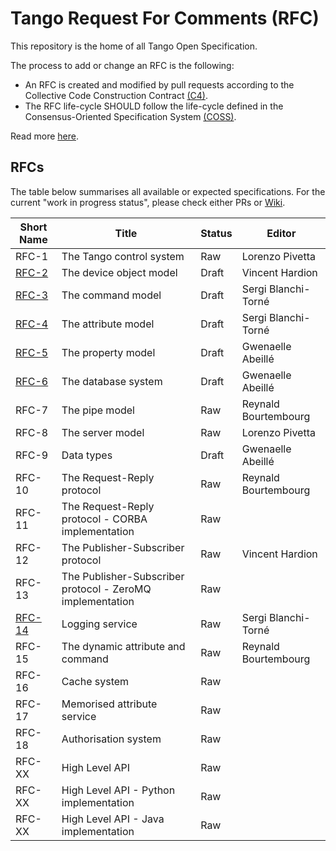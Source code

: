 # Tango Request For Comments (RFC)

This repository is the home of all Tango Open Specification.

The process to add or change an RFC is the following:

- An RFC is created and modified by pull requests according to the Collective Code Construction Contract [(C4)](https://github.com/unprotocols/rfc/blob/master/1/README.md).
- The RFC life-cycle SHOULD follow the life-cycle defined in the Consensus-Oriented Specification System [(COSS)](https://github.com/unprotocols/rfc/blob/master/2/README.md).

Read more [here](https://github.com/tango-controls/rfc/wiki).

## RFCs

The table below summarises all available or expected specifications. For the current "work in progress status", please 
check either PRs or [Wiki](https://github.com/tango-controls/rfc/wiki/Work-in-Progress-RFCs).  

Short Name               | Title                                                         | Status     | Editor
-------------------------|---------------------------------------------------------------|------------|-------
RFC-1                    | The Tango control system                                      | Raw        | Lorenzo Pivetta
[RFC-2](2/Device.md)     | The device object model                                       | Draft      | Vincent Hardion
[RFC-3](3/Command.md)    | The command model                                             | Draft      | Sergi Blanchi-Torné
[RFC-4](4/Attribute.md)  | The attribute model                                           | Draft      | Sergi Blanchi-Torné
[RFC-5](5/Property.md)   | The property model                                            | Draft      | Gwenaelle Abeillé
[RFC-6](6/Database.md)   | The database system                                           | Draft      | Gwenaelle Abeillé
RFC-7                    | The pipe model                                                | Raw        | Reynald Bourtembourg
RFC-8  | The server model                                               | Raw          | Lorenzo Pivetta
RFC-9  | Data types                                                     | Draft          | Gwenaelle Abeillé
RFC-10 | The Request-Reply protocol                                     | Raw          | Reynald Bourtembourg
RFC-11 | The Request-Reply protocol - CORBA implementation              | Raw          | 
RFC-12 | The Publisher-Subscriber protocol                              | Raw          | Vincent Hardion 
RFC-13 | The Publisher-Subscriber protocol - ZeroMQ implementation      | Raw          | 
[RFC-14](14/Logging.md) | Logging service                                                | Raw          | Sergi Blanchi-Torné
RFC-15 | The dynamic attribute and command                              | Raw          | Reynald Bourtembourg
RFC-16 | Cache system                                                   | Raw          | 
RFC-17 | Memorised attribute service                                    | Raw          | 
RFC-18 | Authorisation system                                           | Raw          | 
RFC-XX | High Level API                                                 | Raw          | 
RFC-XX | High Level API - Python implementation                         | Raw          | 
RFC-XX | High Level API - Java   implementation                         | Raw          | 
